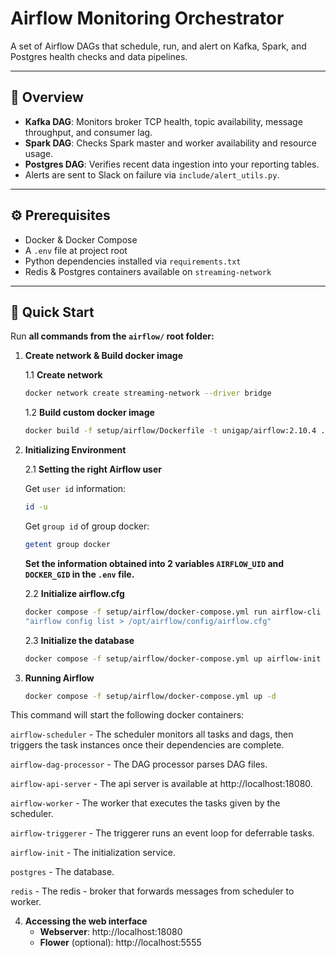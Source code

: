 # Airflow Monitoring Orchestrator

A set of Airflow DAGs that schedule, run, and alert on Kafka, Spark, and Postgres health checks and data pipelines.

---

## 📝 Overview

- **Kafka DAG**: Monitors broker TCP health, topic availability, message throughput, and consumer lag.  
- **Spark DAG**: Checks Spark master and worker availability and resource usage.  
- **Postgres DAG**: Verifies recent data ingestion into your reporting tables.  
- Alerts are sent to Slack on failure via `include/alert_utils.py`.

---

## ⚙️ Prerequisites

- Docker & Docker Compose  
- A `.env` file at project root
- Python dependencies installed via `requirements.txt`
- Redis & Postgres containers available on `streaming-network`

---

## 🚀 Quick Start
Run **all commands from the `airflow/` root folder:**
1. **Create network & Build docker image**
  
   1.1 **Create network**
   ```bash
   docker network create streaming-network --driver bridge
   ```
   1.2 **Build custom docker image**
   ```bash
   docker build -f setup/airflow/Dockerfile -t unigap/airflow:2.10.4 .
   ```
2. **Initializing Environment**

   2.1 **Setting the right Airflow user**

   Get `user id` information:
   ```bash
   id -u
   ```
   Get `group id` of group docker:
   ```bash
   getent group docker
   ```
   **Set the information obtained into 2 variables `AIRFLOW_UID` and `DOCKER_GID` in the `.env` file.**

   2.2 **Initialize airflow.cfg**

   ```bash
   docker compose -f setup/airflow/docker-compose.yml run airflow-cli bash -c
   "airflow config list > /opt/airflow/config/airflow.cfg"
   ```
   2.3 **Initialize the database**

   ```bash
   docker compose -f setup/airflow/docker-compose.yml up airflow-init
   ```
3. **Running Airflow**

    ```bash
    docker compose -f setup/airflow/docker-compose.yml up -d
    ```
This command will start the following docker containers:

`airflow-scheduler` - The scheduler monitors all tasks and dags, then triggers the task instances once their dependencies are complete.

`airflow-dag-processor` - The DAG processor parses DAG files.

`airflow-api-server` - The api server is available at http://localhost:18080.

`airflow-worker` - The worker that executes the tasks given by the scheduler.

`airflow-triggerer` - The triggerer runs an event loop for deferrable tasks.

`airflow-init` - The initialization service.

`postgres` - The database.

`redis` - The redis - broker that forwards messages from scheduler to worker.

4. **Accessing the web interface**
    - **Webserver**: http://localhost:18080  
    - **Flower** (optional): http://localhost:5555  
